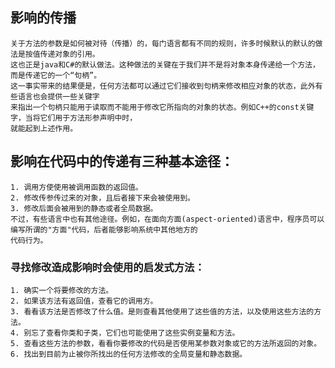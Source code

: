## 影响的传播

>
    关于方法的参数是如何被对待（传播）的，每门语言都有不同的规则，许多时候默认的默认的做法是按值传递对象的引用。
    这也正是java和C#的默认做法。这种做法的关键在于我们并不是将对象本身传递给一个方法，而是传递它的一个“句柄”。
    这一事实带来的结果便是，任何方法都可以通过它们接收到句柄来修改相应对象的状态，此外有些语言也会提供一些关键字
    来指出一个句柄只能用于读取而不能用于修改它所指向的对象的状态。例如C++的const关键字，当将它们用于方法形参声明中时，
    就能起到上述作用。
>


## 影响在代码中的传递有三种基本途径：
>
    1. 调用方使使用被调用函数的返回值。
    2. 修改传参传过来的对象，且后者接下来会被使用到。
    3. 修改后面会被用到的静态或者全局数据。
    不过，有些语言中也有其他途径。例如，在面向方面(aspect-oriented)语言中，程序员可以编写所谓的"方面"代码，后者能够影响系统中其他地方的
    代码行为。
>

### 寻找修改造成影响时会使用的启发式方法：
>
    1. 确实一个将要修改的方法。
    2. 如果该方法有返回值，查看它的调用方。
    3. 看看该方法是否修改了什么值。是则查看其他使用了这些值的方法，以及使用这些方法的方法。
    4. 别忘了查看你类和子类，它们也可能使用了这些实例变量和方法。
    5. 查看这些方法的参数，看看你要修改的代码是否使用某参数对象或它的方法所返回的对象。
    6. 找出到目前为止被你所找出的任何方法修改的全局变量和静态数据。
>